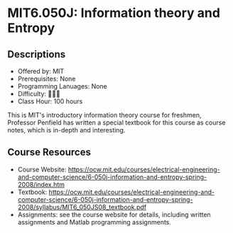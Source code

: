 # MIT6.050J: Information theory and Entropy

## Descriptions

- Offered by: MIT
- Prerequisites: None
- Programming Lanuages: None
- Difficulty: 🌟🌟🌟
- Class Hour: 100 hours

This is MIT's introductory information theory course for freshmen, Professor Penfield has written a special textbook for this course as course notes, which is in-depth and interesting.

## Course Resources

- Course Website: <https://ocw.mit.edu/courses/electrical-engineering-and-computer-science/6-050j-information-and-entropy-spring-2008/index.htm>
- Textbook: <https://ocw.mit.edu/courses/electrical-engineering-and-computer-science/6-050j-information-and-entropy-spring-2008/syllabus/MIT6_050JS08_textbook.pdf>
- Assignments: see the course website for details, including written assignments and Matlab programming assignments.
